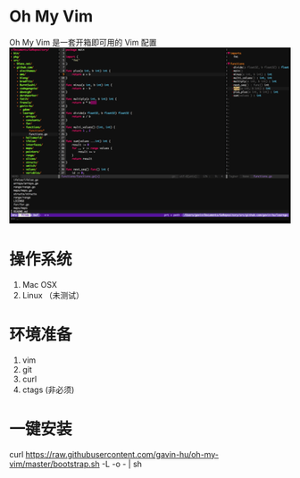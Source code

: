 Oh My Vim
=========
Oh My Vim 是一套开箱即可用的 Vim 配置
![截图](https://raw.githubusercontent.com/gavin-hu/oh-my-vim/master/oh-my-vim.png)

操作系统
========
1. Mac OSX
2. Linux     （未测试）

环境准备
========
1. vim
2. git
3. curl
3. ctags      (非必须)

一键安装
========
curl https://raw.githubusercontent.com/gavin-hu/oh-my-vim/master/bootstrap.sh -L -o  - | sh
